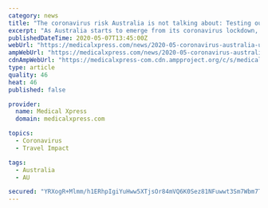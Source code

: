 ```yaml
---
category: news
title: "The coronavirus risk Australia is not talking about: Testing our unlawful migrant workers"
excerpt: "As Australia starts to emerge from its coronavirus lockdown, authorities are on high alert for any fresh breakouts of the disease."
publishedDateTime: 2020-05-07T13:45:00Z
webUrl: "https://medicalxpress.com/news/2020-05-coronavirus-australia-unlawful-migrant-workers.html"
ampWebUrl: "https://medicalxpress.com/news/2020-05-coronavirus-australia-unlawful-migrant-workers.amp"
cdnAmpWebUrl: "https://medicalxpress-com.cdn.ampproject.org/c/s/medicalxpress.com/news/2020-05-coronavirus-australia-unlawful-migrant-workers.amp"
type: article
quality: 46
heat: 46
published: false

provider:
  name: Medical Xpress
  domain: medicalxpress.com

topics:
  - Coronavirus
  - Travel Impact

tags:
  - Australia
  - AU

secured: "YRXogR+Mlmm/h1ERhpIgiYuHww5XTjsOr84mVQ6K0Sez81NFuwwt3Sm7Wbm7TQ4jxzFD/YSotsWuAA7DQ8VCO1iPmCTe8CgAoMRSAPlXvMtVuhJH9+8q17yEsaI9FNSyfnD0lEjDhjPGkf0Jee72iNiFrAr/WRvWr8/hjflgA9mkPefn/bwWuy2gEr9uU64iBudq8CXoAIHQmnKcd6vwrWOrLP0aI7PKMl00Wvps7uGLC7sKQUAm3Dh1/DdcDIntQGfPZAllEJTQhCoCnfn3u052pR4yO6eTP8h3eMqi2CdKPZC1lyRmIUDJgWuTPt85t/xVrPcNwV3Lp5hdBCms2NzdfEo1DiFSjKAKgAmCdyc0y3aUqBM3ZPwHA8zNxvDG3XZr3baAFoeE/Lh8jswxvPcECDwRAiP0V1ant93ypPSSbFUlYIWCUr7fnY4nnEtgQhKx1jqjvRxBIdzGrJf4hCJUtilRqQ5Os4magvc4gZA=;TYI+KRgi3Dj3maM62Norrw=="
---
```


